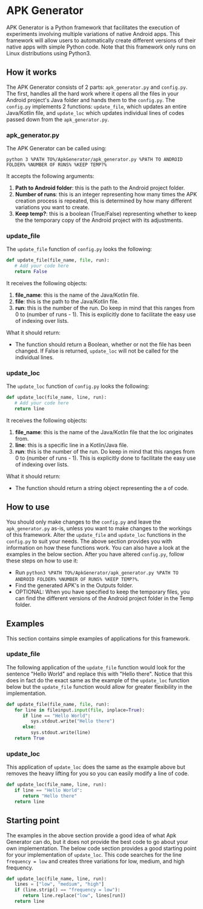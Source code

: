 # APK Generator
APK Generator is a Python framework that facilitates the execution of experiments involving multiple variations of native Android apps. This framework will allow users to automatically create different versions of their native apps with simple Python code. Note that this framework only runs on Linux distributions using Python3. 

## How it works
The APK Generator consists of 2 parts: `apk_generator.py` and `config.py`. The first, handles all the hard work where it opens all the files in your Android project's Java folder and hands them to the `config.py`. The `config.py` implements 2 functions: `update_file`, which updates an entire Java/Kotlin file, and `update_loc` which updates individual lines of codes passed down from the `apk_generator.py`.

### apk_generator.py
The APK Generator can be called using:
```
python 3 %PATH TO%/ApkGenerator/apk_generator.py %PATH TO ANDROID FOLDER% %NUMBER OF RUNS% %KEEP TEMP?%
```
It accepts the following arguments:
1. **Path to Android folder**: this is the path to the Android project folder.
2. **Number of runs**: this is an integer representing how many times the APK creation process is repeated, this is determined by how many different variations you want to create.
3. **Keep temp?**: this is a boolean (True/False) representing whether to keep the the temporary copy of the Android project with its adjustments. 

### update_file
The `update_file` function of `config.py` looks the following:
```python
def update_file(file_name, file, run):
   # Add your code here
   return False
```
It receives the following objects:
1. **file_name**: this is the name of the Java/Kotlin file.
2. **file**: this is the path to the Java/Kotlin file.
3. **run**: this is the number of the run. Do keep in mind that this ranges from 0 to (number of runs - 1). This is explicitly done to facilitate the easy use of indexing over lists.

What it should return:
* The function should return a Boolean, whether or not the file has been changed. If False is returned, `update_loc` will not be called for the individual lines.

### update_loc
The `update_loc` function of `config.py` looks the following:
```python
def update_loc(file_name, line, run):
   # Add your code here
   return line
```
It receives the following objects:
1. **file_name**: this is the name of the Java/Kotlin file that the loc originates from.
2. **line**: this is a specific line in a Kotlin/Java file.
3. **run**: this is the number of the run. Do keep in mind that this ranges from 0 to (number of runs - 1). This is explicitly done to facilitate the easy use of indexing over lists.

What it should return:
* The function should return a string object representing the a of code.

## How to use
You should only make changes to the `config.py` and leave the `apk_generator.py` as-is, unless you want to make changes to the workings of this framework. Alter the `update_file` and `update_loc` functions in the `config.py` to suit your needs. The above section provides you with information on how these functions work. You can also have a look at the examples in the below section. After you have altered `config.py`, follow these steps on how to use it:
* Run `python3 %PATH TO%/ApkGenerator/apk_generator.py %PATH TO ANDROID FOLDER% %NUMBER OF RUNS% %KEEP TEMP?%`.
* Find the generated APK's in the Outputs folder.
* OPTIONAL: When you have specified to keep the temporary files, you can find the different versions of the Android project folder in the Temp folder.

## Examples
This section contains simple examples of applications for this framework.

### update_file
The following application of the `update_file` function would look for the sentence "Hello World" and replace this with "Hello there". Notice that this does in fact do the exact same as the example of the `update_loc` function below but the `update_file` function would allow for greater flexibility in the implementation.
```python
def update_file(file_name, file, run):
   for line in fileinput.input(file, inplace=True):
      if line == "Hello World":
         sys.stdout.write("Hello there")
      else:
         sys.stdout.write(line)
   return True
```
### update_loc
This application of `update_loc` does the same as the example above but removes the heavy lifting for you so you can easily modify a line of code.
```python
def update_loc(file_name, line, run):
   if line == "Hello World":
      return "Hello there"
   return line
```

## Starting point
The examples in the above section provide a good idea of what Apk Generator can do, but it does not provide the best code to go about your own implementation. The below code section provides a good starting point for your implementation of `update_loc`. This code searches for the line `frequency = low` and creates three variations for low, medium, and high frequency.
```python
def update_loc(file_name, line, run):
   lines = ["low", "medium", "high"]
   if (line.strip() == "frequency = low"):
      return line.replace("low", lines[run])
   return line
```
